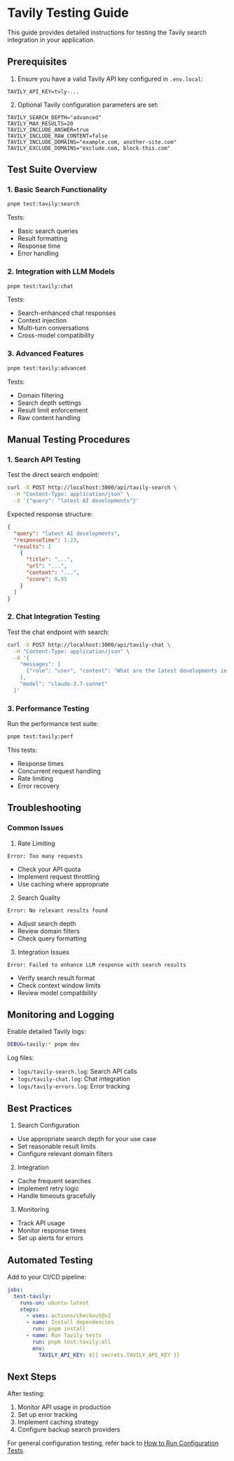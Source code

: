 # Tavily Testing Guide

This guide provides detailed instructions for testing the Tavily search integration in your application.

## Prerequisites

1. Ensure you have a valid Tavily API key configured in `.env.local`:
```env
TAVILY_API_KEY=tvly-...
```

2. Optional Tavily configuration parameters are set:
```env
TAVILY_SEARCH_DEPTH="advanced"
TAVILY_MAX_RESULTS=20
TAVILY_INCLUDE_ANSWER=true
TAVILY_INCLUDE_RAW_CONTENT=false
TAVILY_INCLUDE_DOMAINS="example.com, another-site.com"
TAVILY_EXCLUDE_DOMAINS="exclude.com, block-this.com"
```

## Test Suite Overview

### 1. Basic Search Functionality
```bash
pnpm test:tavily:search
```

Tests:
- Basic search queries
- Result formatting
- Response time
- Error handling

### 2. Integration with LLM Models
```bash
pnpm test:tavily:chat
```

Tests:
- Search-enhanced chat responses
- Context injection
- Multi-turn conversations
- Cross-model compatibility

### 3. Advanced Features
```bash
pnpm test:tavily:advanced
```

Tests:
- Domain filtering
- Search depth settings
- Result limit enforcement
- Raw content handling

## Manual Testing Procedures

### 1. Search API Testing

Test the direct search endpoint:
```bash
curl -X POST http://localhost:3000/api/tavily-search \
  -H "Content-Type: application/json" \
  -d '{"query": "latest AI developments"}'
```

Expected response structure:
```json
{
  "query": "latest AI developments",
  "responseTime": 1.23,
  "results": [
    {
      "title": "...",
      "url": "...",
      "content": "...",
      "score": 0.95
    }
  ]
}
```

### 2. Chat Integration Testing

Test the chat endpoint with search:
```bash
curl -X POST http://localhost:3000/api/tavily-chat \
  -H "Content-Type: application/json" \
  -d '{
    "messages": [
      {"role": "user", "content": "What are the latest developments in AI?"}
    ],
    "model": "claude-3.7-sonnet"
  }'
```

### 3. Performance Testing

Run the performance test suite:
```bash
pnpm test:tavily:perf
```

This tests:
- Response times
- Concurrent request handling
- Rate limiting
- Error recovery

## Troubleshooting

### Common Issues

1. Rate Limiting
```
Error: Too many requests
```
- Check your API quota
- Implement request throttling
- Use caching where appropriate

2. Search Quality
```
Error: No relevant results found
```
- Adjust search depth
- Review domain filters
- Check query formatting

3. Integration Issues
```
Error: Failed to enhance LLM response with search results
```
- Verify search result format
- Check context window limits
- Review model compatibility

## Monitoring and Logging

Enable detailed Tavily logs:
```bash
DEBUG=tavily:* pnpm dev
```

Log files:
- `logs/tavily-search.log`: Search API calls
- `logs/tavily-chat.log`: Chat integration
- `logs/tavily-errors.log`: Error tracking

## Best Practices

1. Search Configuration
- Use appropriate search depth for your use case
- Set reasonable result limits
- Configure relevant domain filters

2. Integration
- Cache frequent searches
- Implement retry logic
- Handle timeouts gracefully

3. Monitoring
- Track API usage
- Monitor response times
- Set up alerts for errors

## Automated Testing

Add to your CI/CD pipeline:
```yaml
jobs:
  test-tavily:
    runs-on: ubuntu-latest
    steps:
      - uses: actions/checkout@v2
      - name: Install dependencies
        run: pnpm install
      - name: Run Tavily tests
        run: pnpm test:tavily:all
        env:
          TAVILY_API_KEY: ${{ secrets.TAVILY_API_KEY }}
```

## Next Steps

After testing:
1. Monitor API usage in production
2. Set up error tracking
3. Implement caching strategy
4. Configure backup search providers

For general configuration testing, refer back to [How to Run Configuration Tests](docs/How%20to%20Run%20Configuration%20Tests.md).
